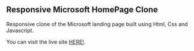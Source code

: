 ## Responsive Microsoft HomePage Clone
Responsive clone of the Microsoft landing page built using Html, Css and Javascript.

You can visit the live site [HERE!](https://microsoftpages.netlify.app/).
